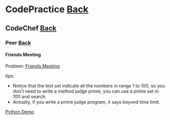 # CodePractice [Back](https://blog.fish-404.icu/CodePractice/)

## CodeChef [Back](https://blog.fish-404.icu/CodePractice/CodeChef/)

### Peer [Back](https://blog.fish-404.icu/CodePractice/CodeChef/Peer/)

#### Friends Meeting

Problem: [Friends Meeting](https://www.codechef.com/problems/T22)

tips:
* Notice that the test set indicate all the numbers in range 1 to 100, so you don't need to write a method judge prime, you can use a prime set in 100 and search.
* Actually, if you write a prime judge program, it says beyond time limit.

[Python Demo](https://github.com/fish-404/CodePractice/blob/main/CodeChef/Peer/Friends%20Meeting/Friends%20Meeting.py)
